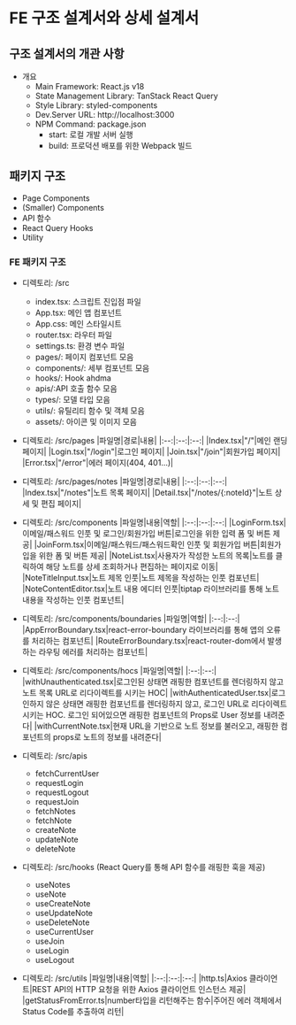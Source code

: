 # FE 구조 설계서와 상세 설계서

## 구조 설계서의 개관 사항

- 개요
  - Main Framework: React.js v18
  - State Management Library: TanStack React Query
  - Style Library: styled-components
  - Dev.Server URL: http://localhost:3000
  - NPM Command: package.json
    - start: 로컬 개발 서버 실행
    - build: 프로덕션 배포를 위한 Webpack 빌드
   
## 패키지 구조
- Page Components
- (Smaller) Components
- API 함수
- React Query Hooks
- Utility

### FE 패키지 구조

- 디렉토리: /src
  - index.tsx: 스크립트 진입점 파일
  - App.tsx: 메인 앱 컴포넌트
  - App.css: 메인 스타일시트
  - router.tsx: 라우터 파일
  - settings.ts: 환경 변수 파일
  - pages/: 페이지 컴포넌트 모음
  - components/: 세부 컴포넌트 모음
  - hooks/: Hook ahdma
  - apis/:API 호출 함수 모음
  - types/: 모델 타입 모음
  - utils/: 유틸리티 함수 및 객체 모음
  - assets/: 아이콘 및 이미지 모음

- 디렉토리: /src/pages
  |파일명|경로|내용|
  |:--:|:--:|:--:|
  |Index.tsx|"/"|메인 랜딩 페이지|
  |Login.tsx|"/login"|로그인 페이지|
  |Join.tsx|"/join"|회원가입 페이지|
  |Error.tsx|"/error"|에러 페이지(404, 401...)|

- 디렉토리: /src/pages/notes
  |파일명|경로|내용|
  |:--:|:--:|:--:|
  |Index.tsx|"/notes"|노트 목록 페이지|
  |Detail.tsx|"/notes/{:noteId}"|노트 상세 및 편집 페이지|

- 디렉토리: /src/components
  |파일명|내용|역할|
  |:--:|:--:|:--:|
  |LoginForm.tsx|이메일/패스워드 인풋 및 로그인/회원가입 버튼|로그인을 위한 입력 폼 및 버튼 제공|
  |JoinForm.tsx|이메일/패스워드/패스워드확인 인풋 및 회원가입 버튼|회원가입을 위한 폼 및 버튼 제공|
  |NoteList.tsx|사용자가 작성한 노트의 목록|노트를 클릭하여 해당 노트를 상세 조회하거나 편집하는 페이지로 이동|
  |NoteTitleInput.tsx|노트 제목 인풋|노트 제목을 작성하는 인풋 컴포넌트|
  |NoteContentEditor.tsx|노트 내용 에디터 인풋|tiptap 라이브러리를 통해 노트 내용을 작성하는 인풋 컴포넌트|
  

- 디렉토리: /src/components/boundaries
   |파일명|역할|
  |:--:|:--:|
  |AppErrorBoundary.tsx|react-error-boundary 라이브러리를 통해 앱의 오류를 처리하는 컴포넌트|
  |RouteErrorBoundary.tsx|react-router-dom에서 발생하는 라우팅 에러를 처리하는 컴포넌트|

- 디렉토리: /src/components/hocs
   |파일명|역할|
  |:--:|:--:|
    |withUnauthenticated.tsx|로그인된 상태면 래핑한 컴포넌트를 렌더링하지 않고 노트 목록 URL로 리다이렉트를 시키는 HOC|
  |withAuthenticatedUser.tsx|로그인하지 않은 상태면 래핑한 컴포넌트를 렌더링하지 않고, 로그인 URL로 리다이렉트시키는 HOC. 로그인 되어있으면 래핑한 컴포넌트의 Props로 User 정보를 내려준다|
  |withCurrentNote.tsx|현재 URL을 기반으로 노트 정보를 불러오고, 래핑한 컴포넌트의 props로 노트의 정보를 내려준다|

- 디렉토리: /src/apis
  - fetchCurrentUser
  - requestLogin
  - requestLogout
  - requestJoin
  - fetchNotes
  - fetchNote
  - createNote
  - updateNote
  - deleteNote

- 디렉토리: /src/hooks
  (React Query를 통해 API 함수를 래핑한 훅을 제공)
  - useNotes
  - useNote
  - useCreateNote
  - useUpdateNote
  - useDeleteNote
  - useCurrentUser
  - useJoin
  - useLogin
  - useLogout

- 디렉토리: /src/utils
  |파일명|내용|역할|
  |:--:|:--:|:--:|
  |http.ts|Axios 클라이언트|REST API의 HTTP 요청을 위한 Axios 클라이언트 인스턴스 제공|
  |getStatusFromError.ts|number타입을 리턴해주는 함수|주어진 에러 객체에서 Status Code를 추출하여 리턴|


